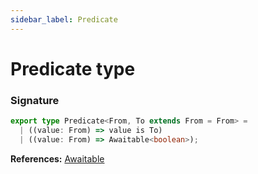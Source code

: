 ```yaml
---
sidebar_label: Predicate
---
```


# Predicate type

### Signature

```typescript
export type Predicate<From, To extends From = From> =
  | ((value: From) => value is To)
  | ((value: From) => Awaitable<boolean>);
```

**References:** [Awaitable](./puppeteer.awaitable.md)
